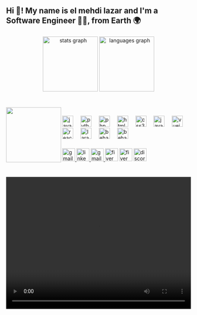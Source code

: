 ﻿<h2 align="left">Hi 👋! My name is el mehdi lazar and I'm a Software Engineer 🧑‍💻, from Earth 🌍 </h2>

###

<div align="center">
  <img src="https://github-readme-stats.vercel.app/api?username=elmehdilazar&hide_title=false&hide_rank=false&show_icons=true&include_all_commits=true&count_private=true&disable_animations=false&theme=dracula&locale=en&hide_border=false" height="150" alt="stats graph"  />
  <img src="https://github-readme-stats.vercel.app/api/top-langs?username=elmehdilazar&locale=en&hide_title=false&layout=compact&card_width=320&langs_count=10&theme=dracula&hide_border=false" height="150" alt="languages graph"  />
</div>

###

<br clear="both">

<img align="left" height="150" src="https://media.tenor.com/y2JXkY1pXkwAAAAC/cat-computer.gif"  />

###

<div align="left">
  <img src="https://cdn.jsdelivr.net/gh/devicons/devicon/icons/java/java-original.svg" height="30" alt="java logo"  />
  <img width="12" />
  <img src="https://cdn.jsdelivr.net/gh/devicons/devicon/icons/python/python-original.svg" height="30" alt="python logo"  />
  <img width="12" />
  <img src="https://cdn.jsdelivr.net/gh/devicons/devicon/icons/php/php-original.svg" height="30" alt="php logo"  />
  <img width="12" />
  <img src="https://cdn.jsdelivr.net/gh/devicons/devicon/icons/html5/html5-original.svg" height="30" alt="html5 logo"  />
  <img width="12" />
  <img src="https://cdn.jsdelivr.net/gh/devicons/devicon/icons/css3/css3-original.svg" height="30" alt="css3 logo"  />
  <img width="12" />
  <img src="https://cdn.jsdelivr.net/gh/devicons/devicon/icons/javascript/javascript-original.svg" height="30" alt="javascript logo"  />
  <img width="12" />
  <img src="https://vuejs.org/logo.svg" height="30" alt="vuejs logo"  />
  <img width="12" />
  <img src="https://cdn.jsdelivr.net/gh/devicons/devicon/icons/react/react-original.svg" height="30" alt="react logo"  />
  <img width="12" />
  <img src="https://laravel.com/img/logomark.min.svg" height="30" alt="laravel logo"  />
  <img width="12" />
  <img src="https://cdn.jsdelivr.net/gh/devicons/devicon/icons/behance/behance-original.svg" height="30" alt="behance logo"  />
   <img width="12" />
  <img src="https://cdn.jsdelivr.net/gh/devicons/devicon/icons/angular/angular-original.svg" height="30" alt="behance logo"  />
</div>

###

<div align="left">
  <a href="mailto:lazar.elmehdi@gmail.com"> 
  <img src="https://w7.pngwing.com/pngs/134/987/png-transparent-gmail-application-logo-gmail-g-suite-google-logo-email-gmail-blue-angle-text-thumbnail.png" height="35" alt="gmail logo"  />
  </a>
  <a href="https://www.linkedin.com/in/el-mehdi-lazar-6802a41b7/" target="_blank">
    <img src="https://img.shields.io/static/v1?message=LinkedIn&logo=linkedin&label=&color=0077B5&logoColor=white&labelColor=&style=for-the-badge" height="35" alt="linkedin logo"  />
  </a>
   <a href="https://khamsat.com/user/devloper_12">
  <img src="https://khamsat.hsoubcdn.com/assets/images/logo-73045c76e830509d4dbe03ea6172d22f047c708fed5435e93ffd47f80ee5ffa4.png" height="35" alt="gmail logo"  />
   <a href="https://mostaql.com/u/mehdi_laz">
  <img src="https://mostaql.hsoubcdn.com/public/assets/images/custom/mostaql-logo-white.svg?id=dc639dfc13cb096309795e9d84ddd15c" height="35" alt="fiver logo"  /></a>
  <a href="https://www.fiverr.com/cristianomido">
      <img src="https://sg.fiverrcdn.com/press_release/1216/Press-Page%20-%201%20%283%29_press_image_1724683555.jpg" height="35" alt="fiver logo"  /></a>
</a>
  <a href="https://discord.com/channels/@mehdi_laz">
  <img src="https://img.shields.io/static/v1?message=Discord&logo=discord&label=&color=7289DA&logoColor=white&labelColor=&style=for-the-badge" height="35" alt="discord logo"  />
  </a>
</div>

###

<br clear="both">

<video width="100%" height="360" >
        <source src="design.mp4" type="video/mp4">
        Your browser does not support the video tag.
</video>

###
